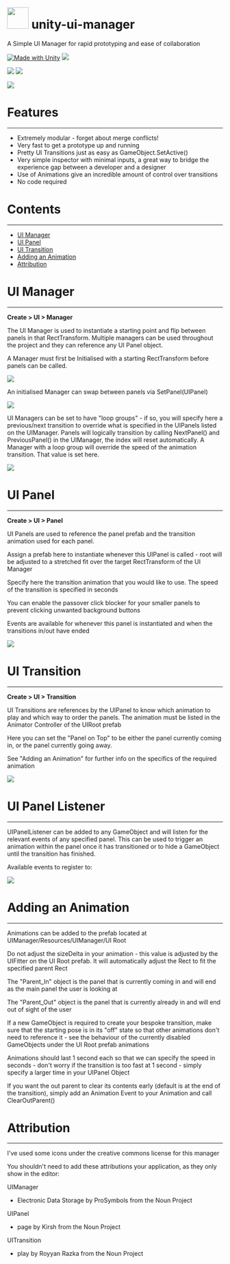 # <img src="https://raw.githubusercontent.com/Rellac-Rellac/unity-ui-manager/main/Assets/UIManager/Gizmos/UIManager%20Icon.png" width="50" height="50" /> unity-ui-manager

A Simple UI Manager for rapid prototyping and ease of collaboration

[![Made with Unity](https://img.shields.io/badge/Made%20with-Unity-57b9d3.svg?style=plastic&logo=unity)](https://unity3d.com)
![](https://img.shields.io/badge/license-unlicensed-lightgrey)

![](https://img.shields.io/badge/-rapid%20prototyping-brightgreen)
![](https://img.shields.io/badge/-modularity-brightgreen)

![](gif_demo.gif)

# Features
-----------
- Extremely modular - forget about merge conflicts!
- Very fast to get a prototype up and running
- Pretty UI Transitions just as easy as GameObject.SetActive()
- Very simple inspector with minimal inputs, a great way to bridge the experience gap between a developer and a designer
- Use of Animations give an incredible amount of control over transitions
- No code required

# Contents
-----------
- [UI Manager](https://github.com/Rellac-Rellac/unity-ui-manager#ui-manager)
- [UI Panel](https://github.com/Rellac-Rellac/unity-ui-manager#ui-panel)
- [UI Transition](https://github.com/Rellac-Rellac/unity-ui-manager#ui-transition)
- [Adding an Animation](https://github.com/Rellac-Rellac/unity-ui-manager#adding-an-animation)
- [Attribution](https://github.com/Rellac-Rellac/unity-ui-manager#attribution)

# UI Manager
------------
**Create > UI > Manager**

The UI Manager is used to instantiate a starting point and flip between panels in that RectTransform. Multiple managers can be used throughout the project and they can reference any UI Panel object.

A Manager must first be Initialised with a starting RectTransform before panels can be called.

![](Init-example.png)

An initialised Manager can swap between panels via SetPanel(UIPanel)

![](SetPanel-example.png)

UI Managers can be set to have "loop groups" - if so, you will specify here a previous/next transition to override what is specified in the UIPanels listed on the UIManager. Panels will logically transition by calling NextPanel() and PreviousPanel() in the UIManager, the index will reset automatically. A Manager with a loop group will override the speed of the animation transition. That value is set here.

![](UIManagers-example.png)

# UI Panel
----------
**Create > UI > Panel**

UI Panels are used to reference the panel prefab and the transition animation used for each panel.

Assign a prefab here to instantiate whenever this UIPanel is called - root will be adjusted to a stretched fit over the target RectTransform of the UI Manager

Specify here the transition animation that you would like to use. The speed of the transition is specified in seconds 

You can enable the passover click blocker for your smaller panels to prevent clicking unwanted background buttons

Events are available for whenever this panel is instantiated and when the transitions in/out have ended

![](UIPanel-example.png)

# UI Transition
----------------
**Create > UI > Transition**

UI Transitions are references by the UIPanel to know which animation to play and which way to order the panels. The animation must be listed in the Animator Controller of the UIRoot prefab

Here you can set the "Panel on Top" to be either the panel currently coming in, or the panel currently going away.

See "Adding an Animation" for further info on the specifics of the required animation

![](UITransition-example.png)


# UI Panel Listener
--------------------
UIPanelListener can be added to any GameObject and will listen for the relevant events of any specified panel. This can be used to trigger an animation within the panel once it has transitioned or to hide a GameObject until the transition has finished.

Available events to register to:

![](Listener-example.png)

# Adding an Animation
----------------------
Animations can be added to the prefab located at UIManager/Resources/UIManager/UI Root

Do not adjust the sizeDelta in your animation - this value is adjusted by the UIFitter on the UI Root prefab. It will automatically adjust the Rect to fit the specified parent Rect

The "Parent_In" object is the panel that is currently coming in and will end as the main panel the user is looking at

The "Parent_Out" object is the panel that is currently already in and will end out of sight of the user

If a new GameObject is required to create your bespoke transition, make sure that the starting pose is in its "off"
state so that other animations don't need to reference it - see the behaviour of the currently disabled GameObjects
under the UI Root prefab animations

Animations should last 1 second each so that we can specify the speed in seconds - don't worry if the transition is
too fast at 1 second - simply specify a larger time in your UIPanel Object

If you want the out parent to clear its contents early (default is at the end of the transition), simply add an Animation Event to your Animation and call ClearOutParent()

# Attribution
--------------
I've used some icons under the creative commons license for this manager

You shouldn't need to add these attributions your application, as they only show in the editor:

UIManager
- Electronic Data Storage by ProSymbols from the Noun Project

UIPanel
- page by Kirsh from the Noun Project

UITransition
- play by Royyan Razka from the Noun Project
